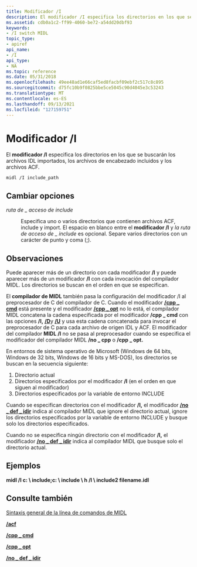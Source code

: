 ```yaml
---
title: Modificador /I
description: El modificador /I especifica los directorios en los que se buscarán los archivos IDL importados, los archivos de encabezado incluidos y los archivos ACF.
ms.assetid: cdb0a1c2-ff99-4060-be72-a54dd20dbf93
keywords:
- /I switch MIDL
topic_type:
- apiref
api_name:
- /I
api_type:
- NA
ms.topic: reference
ms.date: 05/31/2018
ms.openlocfilehash: 49ee48ad1e66caf5ed8facbf09ebf2c517c8c895
ms.sourcegitcommit: d75fc10b9f0825bbe5ce5045c90d4045e3c53243
ms.translationtype: MT
ms.contentlocale: es-ES
ms.lasthandoff: 09/13/2021
ms.locfileid: "127159751"
---
```

# <a name="i-switch"></a>Modificador /I

El **modificador /I** especifica los directorios en los que se buscarán los archivos IDL importados, los archivos de encabezado incluidos y los archivos ACF.

``` syntax
midl /I include_path
```

## <a name="switch-options"></a>Cambiar opciones

<dl> <dt>

*ruta de \_ acceso de include* 
</dt> <dd>

Especifica uno o varios directorios que contienen archivos ACF, include y import. El espacio en blanco entre el **modificador /I** y *la ruta de acceso de \_ include* es opcional. Separe varios directorios con un carácter de punto y coma (;).

</dd> </dl>

## <a name="remarks"></a>Observaciones

Puede aparecer más de un directorio con cada modificador **/I** y puede aparecer más de un modificador **/I** con cada invocación del compilador MIDL. Los directorios se buscan en el orden en que se especifican.

El **compilador de MIDL** también pasa la configuración del modificador /I al preprocesador de C del compilador de C. Cuando el modificador [**/cpp \_ cmd**](-cpp-cmd.md) está presente y el modificador [**/cpp \_ opt**](-cpp-opt.md) no lo está, el compilador MIDL concatena la cadena especificada por el modificador **/cpp \_ cmd** con las opciones **/I,** [**/D**](-d.md)y [**/U**](-u.md) y usa esta cadena concatenada para invocar el preprocesador de C para cada archivo de origen IDL y ACF. El modificador del compilador **MIDL /I** no se pasa al preprocesador cuando se especifica el modificador del compilador MIDL **/no \_ cpp** o **/cpp \_ opt.**

En entornos de sistema operativo de Microsoft (Windows de 64 bits, Windows de 32 bits, Windows de 16 bits y MS-DOS), los directorios se buscan en la secuencia siguiente:

1.  Directorio actual
2.  Directorios especificados por el modificador **/I** (en el orden en que siguen al modificador)
3.  Directorios especificados por la variable de entorno INCLUDE

Cuando se especifican directorios con el modificador **/I,** el modificador [**/no \_ def \_ idir**](-no-def-idir.md) indica al compilador MIDL que ignore el directorio actual, ignore los directorios especificados por la variable de entorno INCLUDE y busque solo los directorios especificados.

Cuando no se especifica ningún directorio con el modificador **/I,** el modificador [**/no \_ def \_ idir**](-no-def-idir.md) indica al compilador MIDL que busque solo el directorio actual.

## <a name="examples"></a>Ejemplos

**midl /I c: \\ include;c: \\ include \\ h /I \\ include2 filename.idl**

## <a name="see-also"></a>Consulte también

<dl> <dt>

[Sintaxis general de la línea de comandos de MIDL](general-midl-command-line-syntax.md)
</dt> <dt>

[**/acf**](-acf.md)
</dt> <dt>

[**/cpp \_ cmd**](-cpp-cmd.md)
</dt> <dt>

[**/cpp \_ opt**](-cpp-opt.md)
</dt> <dt>

[**/no \_ def \_ idir**](-no-def-idir.md)
</dt> </dl>

 

 




